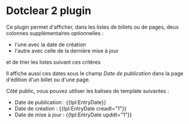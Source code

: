 Dotclear 2 plugin
=================

Ce plugin permet d'afficher, dans les listes de billets ou de pages, deux colonnes supplémentaires optionnelles :

- l'une avec la date de création
- l'autre avec celle de la dernière mise à jour

et de trier les listes suivant ces critères

Il affiche aussi ces dates sous le champ *Date de publication* dans la page d'édition d'un billet ou d'une page.

Côté public, vous pouvez utiliser les balises de template suivantes :

- Date de publication : {{tpl:EntryDate}}
- Date de création : {{tpl:EntryDate creadt="1"}}
- Date de mise à jour : {{tpl:EntryDate upddt="1"}}
